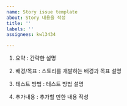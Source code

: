 ```yaml
---
name: Story issue template
about: Story 내용을 작성
title: ''
labels: ''
assignees: kwl3434

---
```


1. 요약
: 간략한 설명

2. 배경/목표
: 스토리를 개발하는 배경과 목표 설명

3. 테스트 방법
: 테스트 방법 설명

4. 추가내용
: 추가할 만한 내용 작성
